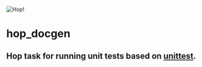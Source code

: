 ![Hop!](https://raw.github.com/dart-lang/hop/master/resource/logo.png)
# hop_docgen
## Hop task for running unit tests based on [unittest](http://pub.dartlang.org/packages/unittest).
